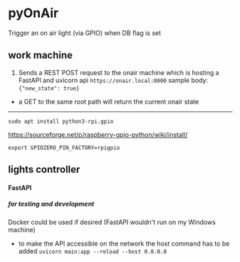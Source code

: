 # pyOnAir

Trigger an on air light (via GPIO) when DB flag is set




## work machine
1. Sends a REST POST request to the onair machine which is hosting a FastAPI and uvicorn api
    `https://onair.local:8000`
  sample body: `{"new_state": true}`

  - a GET to the same root path will return the current onair state

-----
`sudo apt install python3-rpi.gpio`

https://sourceforge.net/p/raspberry-gpio-python/wiki/install/

`export GPIOZERO_PIN_FACTORY=rpigpio`


## lights controller

#### FastAPI
##### for testing and development
Docker could be used if desired (FastAPI wouldn't run on my Windows machine)

- to make the API accessible on the network the host command has to be added
  `uvicorn main:app --reload --host 0.0.0.0`